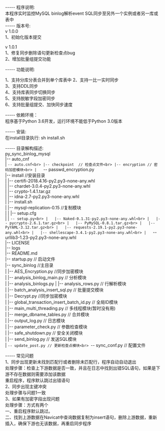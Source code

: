 -----  程序说明:<br>
本程序实时监控MySQL binlog解析event SQL同步至另外一个实例或者另一库或表中<br>
-----  版本号:<br>
v 1.0.0<br>
    1、初始化版本提交<br>

v 1.0.1<br>
    1、修复同步删除语句更新检查点bug<br>
    2、增加批量组提交功能<br>

-----  功能说明:<br>

1、支持分库分表合并到单个库表中
2、支持一比一实时同步<br>
3、支持DDL同步<br>
4、支持库表同步切换同步<br>
5、支持脱敏字段加密同步<br>
6、支持批量组提交、加快同步速度<br>

-----  依赖环境：<br>
程序基于Python 3.6开发，运行环境不能低于Python 3.0版本<br>

-----  安装:<br>
在install目录执行: sh install.sh<br>

-----  目录解构描述:<br>
py_sync_binlog_mysql<br>
|-- auto_cnf<br>
|   `-- auto.cnf<br>
|-- checkpoint  // 检查点文件<br>
|-- encryption // 密码加密模块<br>
|   `-- passwd_encryption.py<br>
|-- install //安装目录<br>
|   |-- certifi-2018.4.16-py2.py3-none-any.whl<br>
|   |-- chardet-3.0.4-py2.py3-none-any.whl<br>
|   |-- crypto-1.4.1.tar.gz<br>
|   |-- idna-2.7-py2.py3-none-any.whl<br>
|   |-- install.sh<br>
|   |-- mysql-replication-0.15  //复制模块<br>
|   |   |-- setup.cfg<br>
|   |   `-- setup.py<br>
|   |-- Naked-0.1.31-py2.py3-none-any.whl<br>
|   |-- pycrypto-2.6.1.tar.gz<br>
|   |-- PyMySQL-0.8.1.tar.gz<br>
|   |-- PyYAML-3.12.tar.gz<br>
|   |-- requests-2.19.1-py2.py3-none-any.whl<br>
|   |-- shellescape-3.4.1-py2.py3-none-any.whl<br>
|   `-- urllib3-1.23-py2.py3-none-any.whl<br>
|-- LICENSE<br>
|-- logs <br>
|-- README.md<br>
|-- startup.py  // 启动文件<br>
|-- sync_binlog //主目录<br>
|   |-- AES_Encryption.py //同步加密模块<br>
|   |-- analysis_binlog_main.py // 分析模块<br>
|   |-- analysis_binlogs.py 
|   |-- analysis_rows.py // 行解析模块<br>
|   |-- batch_analysis_insert_sql.py // 批量提交模块<br>
|   |-- Decrypt.py //同步加密模块<br>
|   |-- global_transaction_insert_batch_id.py // 全局ID模块<br>
|   |-- main_multi_threading.py // 多线程模块(暂时没有用)<br>
|   |-- merge_dbname_tables.py // 合并模块<br>
|   |-- output_log.py // 日志模块<br>
|   |-- parameter_check.py // 参数检查模块<br>
|   |-- safe_shutdown.py // 安全关闭模块<br>
|   |-- send_binlog.py // 发送SQL模块<br>
|   `-- update_post.py // 更新检查点模块<br>
`-- sync_conf.py // 配置文件<br>

----- 常见问题<br>
1、同步出现更新未找到匹配行或者删除未匹配行，程序自动自动退出<br>
处理步骤：检查上下游数据是否一致，并且在日志中找到出错SQL语句，如果是下游不存在数据则需要添加该数据<br>
重启程序，程序默认跳过出错语句<br>
2、同步出现主键冲突<br>
处理步骤与问题1一致<br>
3、如果有加密字段出现问题<br>
处理步骤：方式有两个<br>
一、重启程序默认跳过。<br>
二、找到上游数据在Navicat中查询数据复制为insert语句，删除上游数据，重新插入，确保下游也无该数据，再重启同步程序<br>

